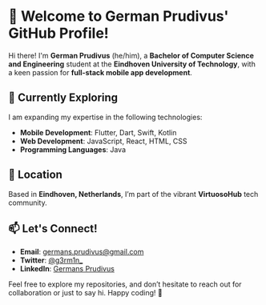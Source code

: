 # 👋 Welcome to German Prudivus' GitHub Profile!

Hi there! I'm **German Prudivus** (he/him), a **Bachelor of Computer Science and Engineering** student at the **Eindhoven University of Technology**, with a keen passion for **full-stack mobile app development**.

## 🌱 Currently Exploring
I am expanding my expertise in the following technologies:
- **Mobile Development**: Flutter, Dart, Swift, Kotlin  
- **Web Development**: JavaScript, React, HTML, CSS  
- **Programming Languages**: Java  

## 📍 Location
Based in **Eindhoven, Netherlands**, I’m part of the vibrant **VirtuosoHub** tech community.

## 📫 Let's Connect!
- **Email**: [germans.prudivus@gmail.com](mailto:german.prudivus1008@gmail.com)  
- **Twitter**: [@g3rm1n_](https://twitter.com/g3rm1n_)  
- **LinkedIn**: [Germans Prudivus](https://linkedin.com/in/germans-prudivus)  

Feel free to explore my repositories, and don’t hesitate to reach out for collaboration or just to say hi. Happy coding! 🚀
